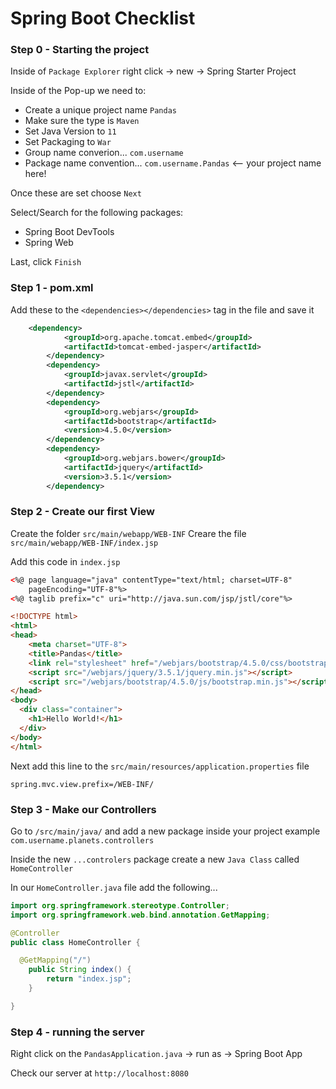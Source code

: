 # Spring Boot Checklist

### Step 0 - Starting the project

Inside of `Package Explorer` right click -> new -> Spring Starter Project

Inside of the Pop-up we need to:

* Create a unique project name `Pandas`
* Make sure the type is `Maven`
* Set Java Version to `11`
* Set Packaging to `War`
* Group name converion... `com.username`
* Package name convention... `com.username.Pandas` <-- your project name here!

Once these are set choose `Next`

Select/Search for the following packages:

* Spring Boot DevTools
* Spring Web

Last, click `Finish`

### Step 1 - pom.xml

Add these to the `<dependencies></dependencies>` tag in the file and save it

```xml
    <dependency>
			<groupId>org.apache.tomcat.embed</groupId>
			<artifactId>tomcat-embed-jasper</artifactId>
		</dependency>
		<dependency>
			<groupId>javax.servlet</groupId>
			<artifactId>jstl</artifactId>
		</dependency>
		<dependency>
		    <groupId>org.webjars</groupId>
		    <artifactId>bootstrap</artifactId>
		    <version>4.5.0</version>
		</dependency>
		<dependency>
		    <groupId>org.webjars.bower</groupId>
		    <artifactId>jquery</artifactId>
		    <version>3.5.1</version>
		</dependency>
```

### Step 2 - Create our first View

Create the folder `src/main/webapp/WEB-INF`
Creare the file `src/main/webapp/WEB-INF/index.jsp`

Add this code in `index.jsp`

```html
<%@ page language="java" contentType="text/html; charset=UTF-8"
    pageEncoding="UTF-8"%>
<%@ taglib prefix="c" uri="http://java.sun.com/jsp/jstl/core"%>

<!DOCTYPE html>
<html>
<head>
    <meta charset="UTF-8">
    <title>Pandas</title>
    <link rel="stylesheet" href="/webjars/bootstrap/4.5.0/css/bootstrap.min.css" />
    <script src="/webjars/jquery/3.5.1/jquery.min.js"></script>
    <script src="/webjars/bootstrap/4.5.0/js/bootstrap.min.js"></script>
</head>
<body>
  <div class="container">
    <h1>Hello World!</h1>
  </div>
</body>
</html>
```

Next add this line to the `src/main/resources/application.properties` file

```
spring.mvc.view.prefix=/WEB-INF/
```

### Step 3 - Make our Controllers

Go to `/src/main/java/` and add a new package inside your project example `com.username.planets.controllers`

Inside the new `...controlers` package create a new `Java Class` called `HomeController`

In our `HomeController.java` file add the following...

```java
import org.springframework.stereotype.Controller;
import org.springframework.web.bind.annotation.GetMapping;

@Controller
public class HomeController {

  @GetMapping("/")
	public String index() {
		return "index.jsp";
	}

}
```

### Step 4 - running the server

Right click on the `PandasApplication.java` -> run as -> Spring Boot App

Check our server at `http://localhost:8080`
